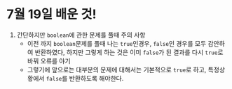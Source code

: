 # 7월 19일 배운 것!

1. 간단하지만 `boolean`에 관한 문제를 풀때 주의 사항
    - 이전 까지 ``boolean``문제를 풀때 나는 ``true``인경우, ``false``인 경우를 모두 감안하여 반환하였다, 하지만 그렇게 하는 것은 이미 ``false``가 된 결과를 다시 ``true``로 바꿔 오류를 야기 
    - 그렇기에 앞으로는 대부분의 문제에 대해서는 기본적으로  ``true``로 하고, 특정상황에서 ``false``를 반환하도록 해야한다. 
  
